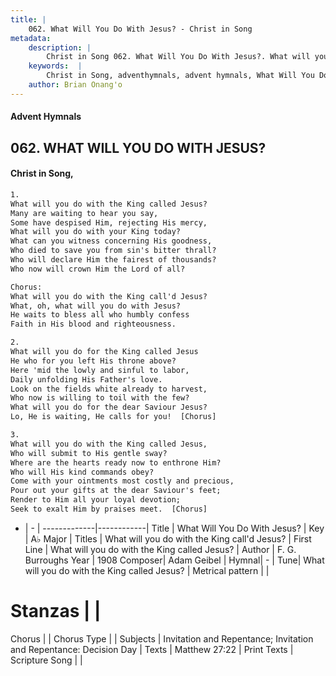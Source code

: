 ```yaml
---
title: |
    062. What Will You Do With Jesus? - Christ in Song
metadata:
    description: |
        Christ in Song 062. What Will You Do With Jesus?. What will you do with the King called Jesus? Many are waiting to hear you say, Some have despised Him, rejecting His mercy, What will you do with your King today? What can you witness concerning His goodness, Who died to save you from sin's bitter thrall? Who will declare Him the fairest of thousands? Who now will crown Him the Lord of all? Chorus: What will you do with the King call'd Jesus? What, oh, what will you do with Jesus? He waits to bless all who humbly confess Faith in His blood and righteousness.
    keywords:  |
        Christ in Song, adventhymnals, advent hymnals, What Will You Do With Jesus?, What will you do with the King called Jesus?. What will you do with the King call'd Jesus?
    author: Brian Onang'o
---
```


#### Advent Hymnals
## 062. WHAT WILL YOU DO WITH JESUS?
####  Christ in Song,

```txt
1.
What will you do with the King called Jesus?
Many are waiting to hear you say,
Some have despised Him, rejecting His mercy,
What will you do with your King today?
What can you witness concerning His goodness,
Who died to save you from sin's bitter thrall?
Who will declare Him the fairest of thousands?
Who now will crown Him the Lord of all?

Chorus:
What will you do with the King call'd Jesus?
What, oh, what will you do with Jesus?
He waits to bless all who humbly confess
Faith in His blood and righteousness.

2.
What will you do for the King called Jesus
He who for you left His throne above?
Here 'mid the lowly and sinful to labor,
Daily unfolding His Father's love.
Look on the fields white already to harvest,
Who now is willing to toil with the few?
What will you do for the dear Saviour Jesus?
Lo, He is waiting, He calls for you!  [Chorus]

3.
What will you do with the King called Jesus,
Who will submit to His gentle sway?
Where are the hearts ready now to enthrone Him?
Who will His kind commands obey?
Come with your ointments most costly and precious,
Pour out your gifts at the dear Saviour's feet;
Render to Him all your loyal devotion;
Seek to exalt Him by praises meet.  [Chorus]

```

- |   -  |
-------------|------------|
Title | What Will You Do With Jesus? |
Key | A♭ Major |
Titles | What will you do with the King call'd Jesus? |
First Line | What will you do with the King called Jesus? |
Author | F. G. Burroughs
Year | 1908
Composer| Adam Geibel |
Hymnal|  - |
Tune| What will you do with the King called Jesus? |
Metrical pattern | |
# Stanzas |  |
Chorus |  |
Chorus Type |  |
Subjects | Invitation and Repentance; Invitation and Repentance: Decision Day |
Texts | Matthew 27:22 |
Print Texts | 
Scripture Song |  |
    
